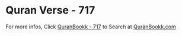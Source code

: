 # Quran Verse - 717 

For more infos, Click [QuranBookk - 717](https://www.quranbookk.com/quran/search?q=717) to Search at [QuranBookk.com](http://quranbookk.com/)